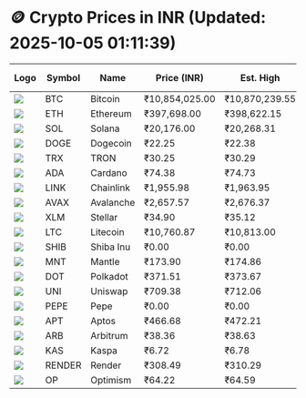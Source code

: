 # 🪙 Crypto Prices in INR (Updated: 2025-10-05 01:11:39)

| Logo | Symbol | Name       | Price (INR) | Est. High | Est. Low | Gross Profit | Fees | Net Profit | ROI % |
|------|--------|------------|-------------|-----------|----------|---------------|------|-------------|--------|
| ![](https://coin-images.coingecko.com/coins/images/1/large/bitcoin.png?1696501400) | BTC    | Bitcoin    | ₹10,854,025.00 | ₹10,870,239.55 | ₹10,837,810.45 | ₹299.22 | ₹200.00 | ₹99.22 | 0.10% |
| ![](https://coin-images.coingecko.com/coins/images/279/large/ethereum.png?1696501628) | ETH    | Ethereum   | ₹397,698.00 | ₹398,622.15 | ₹396,773.85 | ₹465.83 | ₹200.00 | ₹265.83 | 0.27% |
| ![](https://coin-images.coingecko.com/coins/images/4128/large/solana.png?1718769756) | SOL    | Solana     | ₹20,176.00 | ₹20,268.31 | ₹20,083.69 | ₹919.28 | ₹200.00 | ₹719.28 | 0.72% |
| ![](https://coin-images.coingecko.com/coins/images/5/large/dogecoin.png?1696501409) | DOGE   | Dogecoin   | ₹22.25 | ₹22.38 | ₹22.12 | ₹1,139.03 | ₹200.00 | ₹939.03 | 0.94% |
| ![](https://coin-images.coingecko.com/coins/images/1094/large/tron-logo.png?1696502193) | TRX    | TRON       | ₹30.25 | ₹30.29 | ₹30.21 | ₹258.18 | ₹200.00 | ₹58.18 | 0.06% |
| ![](https://coin-images.coingecko.com/coins/images/975/large/cardano.png?1696502090) | ADA    | Cardano    | ₹74.38 | ₹74.73 | ₹74.03 | ₹948.28 | ₹200.00 | ₹748.28 | 0.75% |
| ![](https://coin-images.coingecko.com/coins/images/877/large/chainlink-new-logo.png?1696502009) | LINK   | Chainlink  | ₹1,955.98 | ₹1,963.95 | ₹1,948.01 | ₹818.22 | ₹200.00 | ₹618.22 | 0.62% |
| ![](https://coin-images.coingecko.com/coins/images/12559/large/Avalanche_Circle_RedWhite_Trans.png?1696512369) | AVAX   | Avalanche  | ₹2,657.57 | ₹2,676.37 | ₹2,638.78 | ₹1,424.52 | ₹200.00 | ₹1,224.52 | 1.22% |
| ![](https://coin-images.coingecko.com/coins/images/100/large/fmpFRHHQ_400x400.jpg?1735231350) | XLM    | Stellar    | ₹34.90 | ₹35.12 | ₹34.67 | ₹1,297.76 | ₹200.00 | ₹1,097.76 | 1.10% |
| ![](https://coin-images.coingecko.com/coins/images/2/large/litecoin.png?1696501400) | LTC    | Litecoin   | ₹10,760.87 | ₹10,813.00 | ₹10,708.74 | ₹973.67 | ₹200.00 | ₹773.67 | 0.77% |
| ![](https://coin-images.coingecko.com/coins/images/11939/large/shiba.png?1696511800) | SHIB   | Shiba Inu  | ₹0.00 | ₹0.00 | ₹0.00 | ₹1,115.88 | ₹200.00 | ₹915.88 | 0.92% |
| ![](https://coin-images.coingecko.com/coins/images/30980/large/Mantle-Logo-mark.png?1739213200) | MNT    | Mantle     | ₹173.90 | ₹174.86 | ₹172.94 | ₹1,106.72 | ₹200.00 | ₹906.72 | 0.91% |
| ![](https://coin-images.coingecko.com/coins/images/12171/large/polkadot.png?1696512008) | DOT    | Polkadot   | ₹371.51 | ₹373.67 | ₹369.35 | ₹1,170.44 | ₹200.00 | ₹970.44 | 0.97% |
| ![](https://coin-images.coingecko.com/coins/images/12504/large/uniswap-logo.png?1720676669) | UNI    | Uniswap    | ₹709.38 | ₹712.06 | ₹706.70 | ₹758.60 | ₹200.00 | ₹558.60 | 0.56% |
| ![](https://coin-images.coingecko.com/coins/images/29850/large/pepe-token.jpeg?1696528776) | PEPE   | Pepe       | ₹0.00 | ₹0.00 | ₹0.00 | ₹1,920.69 | ₹200.00 | ₹1,720.69 | 1.72% |
| ![](https://coin-images.coingecko.com/coins/images/26455/large/aptos_round.png?1696525528) | APT    | Aptos      | ₹466.68 | ₹472.21 | ₹461.15 | ₹2,399.89 | ₹200.00 | ₹2,199.89 | 2.20% |
| ![](https://coin-images.coingecko.com/coins/images/16547/large/arb.jpg?1721358242) | ARB    | Arbitrum   | ₹38.36 | ₹38.63 | ₹38.09 | ₹1,441.49 | ₹200.00 | ₹1,241.49 | 1.24% |
| ![](https://coin-images.coingecko.com/coins/images/25751/large/kaspa-icon-exchanges.png?1696524837) | KAS    | Kaspa      | ₹6.72 | ₹6.78 | ₹6.66 | ₹1,710.94 | ₹200.00 | ₹1,510.94 | 1.51% |
| ![](https://coin-images.coingecko.com/coins/images/11636/large/rndr.png?1696511529) | RENDER | Render     | ₹308.49 | ₹310.29 | ₹306.69 | ₹1,171.86 | ₹200.00 | ₹971.86 | 0.97% |
| ![](https://coin-images.coingecko.com/coins/images/25244/large/Optimism.png?1696524385) | OP     | Optimism   | ₹64.22 | ₹64.59 | ₹63.85 | ₹1,169.99 | ₹200.00 | ₹969.99 | 0.97% |
